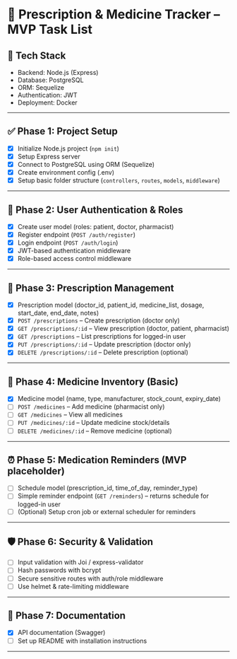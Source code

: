 # 💊 Prescription & Medicine Tracker – MVP Task List

## 📌 Tech Stack
- Backend: Node.js (Express)
- Database: PostgreSQL
- ORM: Sequelize
- Authentication: JWT
- Deployment: Docker

---

## ✅ Phase 1: Project Setup

- [x] Initialize Node.js project (`npm init`)
- [x] Setup Express server
- [x] Connect to PostgreSQL using ORM (Sequelize)
- [x] Create environment config (.env)
- [x] Setup basic folder structure (`controllers`, `routes`, `models`, `middleware`)

---

## 👥 Phase 2: User Authentication & Roles

- [x] Create user model (roles: patient, doctor, pharmacist)
- [x] Register endpoint (`POST /auth/register`)
- [x] Login endpoint (`POST /auth/login`)
- [x] JWT-based authentication middleware
- [x] Role-based access control middleware

---

## 🧾 Phase 3: Prescription Management

- [x] Prescription model (doctor_id, patient_id, medicine_list, dosage, start_date, end_date, notes)
- [x] `POST /prescriptions` – Create prescription (doctor only)
- [x] `GET /prescriptions/:id` – View prescription (doctor, patient, pharmacist)
- [x] `GET /prescriptions` – List prescriptions for logged-in user
- [x] `PUT /prescriptions/:id` – Update prescription (doctor only)
- [x] `DELETE /prescriptions/:id` – Delete prescription (optional)

---

## 💊 Phase 4: Medicine Inventory (Basic)

- [x] Medicine model (name, type, manufacturer, stock_count, expiry_date)
- [ ] `POST /medicines` – Add medicine (pharmacist only)
- [ ] `GET /medicines` – View all medicines
- [ ] `PUT /medicines/:id` – Update medicine stock/details
- [ ] `DELETE /medicines/:id` – Remove medicine (optional)

---

## ⏰ Phase 5: Medication Reminders (MVP placeholder)

- [ ] Schedule model (prescription_id, time_of_day, reminder_type)
- [ ] Simple reminder endpoint (`GET /reminders`) – returns schedule for logged-in user
- [ ] (Optional) Setup cron job or external scheduler for reminders

---

## 🛡️ Phase 6: Security & Validation

- [ ] Input validation with Joi / express-validator
- [ ] Hash passwords with bcrypt
- [ ] Secure sensitive routes with auth/role middleware
- [ ] Use helmet & rate-limiting middleware

---

## 📄 Phase 7: Documentation

- [x] API documentation (Swagger)
- [ ] Set up README with installation instructions

---
